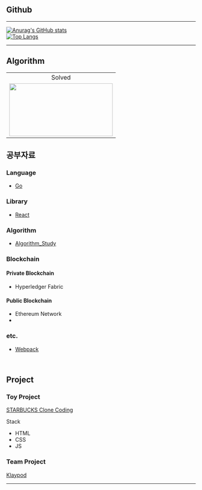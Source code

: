 ## Github
___
[![Anurag's GitHub stats](https://github-readme-stats.vercel.app/api?username=fdongfdong&theme=synthwave)](https://github.com/anuraghazra/github-readme-stats)
<br>
[![Top Langs](https://github-readme-stats.vercel.app/api/top-langs/?username=fdongfdong)](https://github.com/anuraghazra/github-readme-stats)

___
## Algorithm

<table>
<!--     <td align="center">Github</td> -->
    <td align="center">Solved</td>
    <tr>
<!--         <td height="140px"> <a href="https://github.com/abnormal5626"><img src="https://avatars.githubusercontent.com/u/4595546?s=460&v=4" width="140px" /></a> </td> -->
        <td height="140px"> <a href="https://solved.ac/abnormal5626"><img height="140px" width="275px" src="http://mazassumnida.wtf/api/v2/generate_badge?boj=abnormal5626" /></a> </td>
    </tr>
</table>

## 공부자료


### Language
 - [Go](https://github.com/FDongFDong/go_language_practice)

### Library

 - [React](https://github.com/FdongFdong/react_practice)

### Algorithm
 - [Algorithm_Study](https://github.com/FdongFdong/algorithm) 

### Blockchain
#### Private Blockchain
- Hyperledger Fabric
#### Public Blockchain
- Ethereum Network
- 


### etc.
 - [Webpack](https://github.com/FdongFdong/webpack_practice)
 
<br/>

## Project
### Toy Project
[STARBUCKS Clone Coding](https://github.com/FDongFDong/STARTBUCKS/blob/main/README.md)

Stack
- HTML
- CSS
- JS

### Team Project
[Klaypod]()

<hr>


